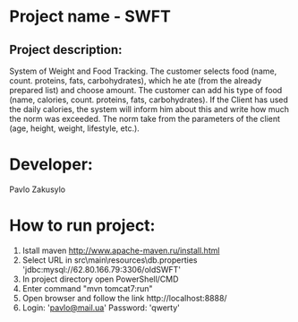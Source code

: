 # Project name - SWFT
## Project description:
System of Weight and Food Tracking. The customer selects food (name, count. proteins, fats, carbohydrates), 
which he ate (from the already prepared list) and choose amount. The customer can add his type of 
food (name, calories, count. proteins, fats, carbohydrates). If the Client has used the daily calories, 
the system will inform him about this and write how much the norm was exceeded. The norm take from the 
parameters of the client (age, height, weight, lifestyle, etc.).
# Developer:
Pavlo Zakusylo

# How to run project:
1. Istall maven http://www.apache-maven.ru/install.html
2. Select URL in src\main\resources\db.properties 'jdbc:mysql://62.80.166.79:3306/oldSWFT'
3. In project directory open PowerShell/CMD
4. Enter command "mvn tomcat7:run"
5. Open browser and follow the link http://localhost:8888/
6. Login: 'pavlo@mail.ua'   Password: 'qwerty'

